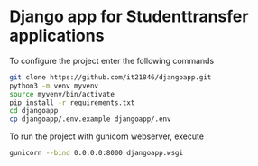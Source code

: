 # Django app for Studenttransfer applications

To configure the project enter the following commands

``` bash
git clone https://github.com/it21846/djangoapp.git
python3 -m venv myvenv
source myvenv/bin/activate
pip install -r requirements.txt
cd djangoapp
cp djangoapp/.env.example djangoapp/.env
```

To run the project with gunicorn webserver, execute
```bash
gunicorn --bind 0.0.0.0:8000 djangoapp.wsgi
```
